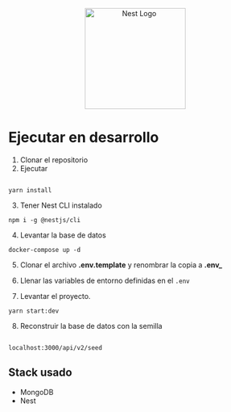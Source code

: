 <p align="center">
  <a href="http://nestjs.com/" target="blank"><img src="https://nestjs.com/img/logo-small.svg" width="200" alt="Nest Logo" /></a>
</p>

# Ejecutar en desarrollo

1. Clonar el repositorio
2. Ejecutar

```

yarn install
```

3. Tener Nest CLI instalado

```
npm i -g @nestjs/cli
```

4. Levantar la base de datos

```
docker-compose up -d
```

5. Clonar el archivo **.env.template** y renombrar la copia a **.env\_**

6. Llenar las variables de entorno definidas en el `.env`

7. Levantar el proyecto.

```
yarn start:dev
```

8. Reconstruir la base de datos con la semilla

```

localhost:3000/api/v2/seed
```

## Stack usado

- MongoDB
- Nest
